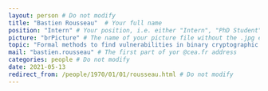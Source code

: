 ```yaml
---
layout: person # Do not modify
title: "Bastien Rousseau"  # Your full name
position: "Intern" # Your position, i.e. either "Intern", "PhD Student", "Postdoc" or "Tenured Researcher"
picture: "brPicture" # The name of your picture file without the .jpg extension
topic: "Formal methods to find vulnerabilities in binary cryptographic implementations and scale to speculations of modern CPUs" # For interns, PhD students and postdocs, briefly describe your research topic (tenured researchers should remove this line)
mail: "bastien.rousseau" # The first part of yor @cea.fr address
categories: people # Do not modify
date: 2021-05-13
redirect_from: /people/1970/01/01/rousseau.html # Do not modify
---
```

